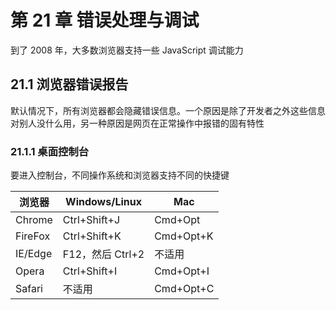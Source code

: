 # 第 21 章 错误处理与调试

到了 2008 年，大多数浏览器支持一些 JavaScript 调试能力

## 21.1 浏览器错误报告

默认情况下，所有浏览器都会隐藏错误信息。一个原因是除了开发者之外这些信息对别人没什么用，另一种原因是网页在正常操作中报错的固有特性

### 21.1.1 桌面控制台

要进入控制台，不同操作系统和浏览器支持不同的快捷键

| 浏览器  | Windows/Linux    | Mac       |
| ------- | ---------------- | --------- |
| Chrome  | Ctrl+Shift+J     | Cmd+Opt   |
| FireFox | Ctrl+Shift+K     | Cmd+Opt+K |
| IE/Edge | F12，然后 Ctrl+2 | 不适用    |
| Opera   | Ctrl+Shift+I     | Cmd+Opt+I |
| Safari  | 不适用           | Cmd+Opt+C |

